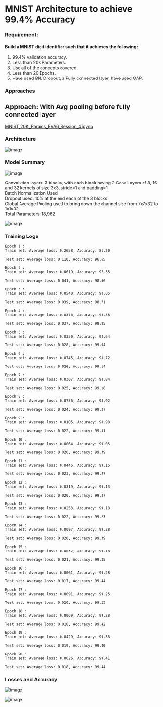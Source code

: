 # MNIST Architecture to achieve 99.4% Accuracy

### Requirement:
#### Build a MNIST digit identifier such that it achieves the following:
1. 99.4% validation accuracy.   
2. Less than 20k Parameters.   
3. Use all of the concepts covered.   
4. Less than 20 Epochs.  
5. Have used BN, Dropout, a Fully connected layer, have used GAP.  

### Approaches

## Approach: With Avg pooling before fully connected layer

[MNIST_20K_Params_EVA6_Session_4.ipynb](https://github.com/abhiram-ds/ERA_V1_Session6/blob/main/MNIST_20K_99.4/MNIST_20K_Params_ERA_V1_Session_6.ipynb)

### Architecture

![image](https://user-images.githubusercontent.com/31658286/120032858-70d9c480-c018-11eb-9ba7-5570d4fdfac3.png)


### Model Summary

![image](https://user-images.githubusercontent.com/31658286/120030151-b5636100-c014-11eb-9d2f-57c161ce4185.png)

Convolution layers: 3 blocks, with each block having 2 Conv Layers of 8, 16 and 32 kernels of size 3x3, stride=1 and padding=1  
Batch Normalization Used  
Dropout used: 10% at the end each of the 3 blocks  
Global Average Pooling used to bring down the channel size from 7x7x32 to 1x1x32  
Total Parameters: 18,962  

![image](https://user-images.githubusercontent.com/31658286/120031587-9e257300-c016-11eb-9242-11a36f3cbc66.png)


### Training Logs

```
Epoch 1 : 
Train set: Average loss: 0.2658, Accuracy: 81.20

Test set: Average loss: 0.110, Accuracy: 96.65

Epoch 2 : 
Train set: Average loss: 0.0619, Accuracy: 97.35

Test set: Average loss: 0.041, Accuracy: 98.66

Epoch 3 : 
Train set: Average loss: 0.0540, Accuracy: 98.05

Test set: Average loss: 0.039, Accuracy: 98.71

Epoch 4 : 
Train set: Average loss: 0.0376, Accuracy: 98.38

Test set: Average loss: 0.037, Accuracy: 98.85

Epoch 5 : 
Train set: Average loss: 0.0350, Accuracy: 98.64

Test set: Average loss: 0.028, Accuracy: 99.04

Epoch 6 : 
Train set: Average loss: 0.0745, Accuracy: 98.72

Test set: Average loss: 0.026, Accuracy: 99.14

Epoch 7 : 
Train set: Average loss: 0.0307, Accuracy: 98.84

Test set: Average loss: 0.025, Accuracy: 99.18

Epoch 8 : 
Train set: Average loss: 0.0736, Accuracy: 98.92

Test set: Average loss: 0.024, Accuracy: 99.27

Epoch 9 : 
Train set: Average loss: 0.0105, Accuracy: 98.98

Test set: Average loss: 0.022, Accuracy: 99.31

Epoch 10 : 
Train set: Average loss: 0.0064, Accuracy: 99.05

Test set: Average loss: 0.020, Accuracy: 99.39

Epoch 11 : 
Train set: Average loss: 0.0446, Accuracy: 99.15

Test set: Average loss: 0.023, Accuracy: 99.27

Epoch 12 : 
Train set: Average loss: 0.0319, Accuracy: 99.13

Test set: Average loss: 0.020, Accuracy: 99.27

Epoch 13 : 
Train set: Average loss: 0.0253, Accuracy: 99.18

Test set: Average loss: 0.022, Accuracy: 99.23

Epoch 14 : 
Train set: Average loss: 0.0097, Accuracy: 99.28

Test set: Average loss: 0.020, Accuracy: 99.39

Epoch 15 : 
Train set: Average loss: 0.0032, Accuracy: 99.18

Test set: Average loss: 0.021, Accuracy: 99.35

Epoch 16 : 
Train set: Average loss: 0.0061, Accuracy: 99.28

Test set: Average loss: 0.017, Accuracy: 99.44

Epoch 17 : 
Train set: Average loss: 0.0091, Accuracy: 99.25

Test set: Average loss: 0.020, Accuracy: 99.25

Epoch 18 : 
Train set: Average loss: 0.0069, Accuracy: 99.28

Test set: Average loss: 0.018, Accuracy: 99.42

Epoch 19 : 
Train set: Average loss: 0.0429, Accuracy: 99.38

Test set: Average loss: 0.019, Accuracy: 99.40

Epoch 20 : 
Train set: Average loss: 0.0026, Accuracy: 99.41

Test set: Average loss: 0.018, Accuracy: 99.44
```

### Losses and Accuracy

![image](https://user-images.githubusercontent.com/31658286/120030553-3fabc500-c015-11eb-89bf-e4101541c18d.png)

![image](https://user-images.githubusercontent.com/31658286/120030649-5c47fd00-c015-11eb-86e1-d87f55ecbe3a.png)



